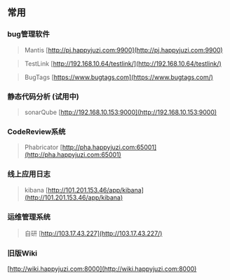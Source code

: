 ## 常用
### bug管理软件
> Mantis
 [http://pj.happyjuzi.com:9900](http://pj.happyjuzi.com:9900)

> TestLink
[http://192.168.10.64/testlink/](http://192.168.10.64/testlink/)

> BugTags
[https://www.bugtags.com](https://www.bugtags.com/)


### 静态代码分析 (试用中)
> sonarQube
[http://192.168.10.153:9000](http://192.168.10.153:9000)

### CodeReview系统
> Phabricator
[http://pha.happyjuzi.com:65001](http://pha.happyjuzi.com:65001)

### 线上应用日志
> kibana
[http://101.201.153.46/app/kibana](http://101.201.153.46/app/kibana)

### 运维管理系统
> 自研
[http://103.17.43.227](http://103.17.43.227/)

### 旧版Wiki

[http://wiki.happyjuzi.com:8000](http://wiki.happyjuzi.com:8000)


